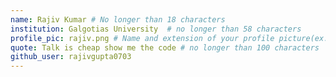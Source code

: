 ```yaml
---
name: Rajiv Kumar # No longer than 18 characters
institution: Galgotias University  # no longer than 58 characters
profile_pic: rajiv.png # Name and extension of your profile picture(ex. mona.png)
quote: Talk is cheap show me the code # no longer than 100 characters
github_user: rajivgupta0703
---
```

